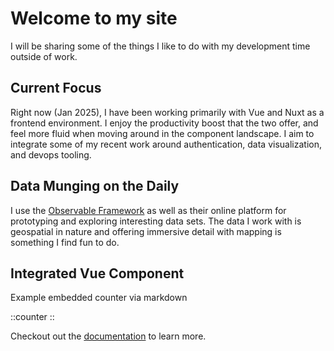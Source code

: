 # Welcome to my site

I will be sharing some of the things I like to do with my development time outside of work.

## Current Focus

Right now (Jan 2025), I have been working primarily with Vue and Nuxt as a frontend environment. I enjoy the productivity boost that the two offer, and feel more fluid when moving around in the component landscape. I aim to integrate some of my recent work around authentication, data visualization, and devops tooling.

## Data Munging on the Daily

I use the [Observable Framework]() as well as their online platform for prototyping and exploring interesting data sets. The data I work with is geospatial in nature and offering immersive detail with mapping is something I find fun to do.

## Integrated Vue Component

Example embedded counter via markdown

::counter
::

Checkout out the [documentation](https://content.nuxt.com/docs/getting-started) to learn more.
